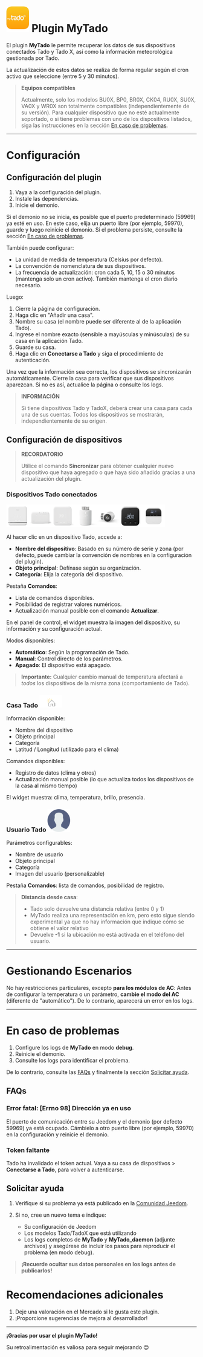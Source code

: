 # <img src="../images/MyTado_icon.png" width="60"/> Plugin MyTado

El plugin **MyTado** le permite recuperar los datos de sus dispositivos conectados Tado y Tado X, así como la información meteorológica gestionada por Tado.

La actualización de estos datos se realiza de forma regular según el cron activo que seleccione (entre 5 y 30 minutos).

> **Equipos compatibles**
>
> Actualmente, solo los modelos BU0X, BP0, BR0X, CK04, RU0X, SU0X, VA0X y WR0X son totalmente compatibles (independientemente de su versión).
> Para cualquier dispositivo que no esté actualmente soportado, o si tiene problemas con uno de los dispositivos listados, siga las instrucciones en la sección [En caso de problemas](#en-caso-de-problemas).

---

# Configuración

## Configuración del plugin

1. Vaya a la configuración del plugin.
2. Instale las dependencias.
3. Inicie el demonio.

Si el demonio no se inicia, es posible que el puerto predeterminado (59969) ya esté en uso. En este caso, elija un puerto libre (por ejemplo, 59970), guarde y luego reinicie el demonio. Si el problema persiste, consulte la sección [En caso de problemas](#en-caso-de-problemas).

También puede configurar:
- La unidad de medida de temperatura (Celsius por defecto).
- La convención de nomenclatura de sus dispositivos.
- La frecuencia de actualización: cron cada 5, 10, 15 o 30 minutos (mantenga solo un cron activo). También mantenga el cron diario necesario.

Luego:

1. Cierre la página de configuración.
2. Haga clic en "Añadir una casa".
3. Nombre su casa (el nombre puede ser diferente al de la aplicación Tado).
4. Ingrese el nombre exacto (sensible a mayúsculas y minúsculas) de su casa en la aplicación Tado.
5. Guarde su casa.
6. Haga clic en **Conectarse a Tado** y siga el procedimiento de autenticación.

Una vez que la información sea correcta, los dispositivos se sincronizarán automáticamente. Cierre la casa para verificar que sus dispositivos aparezcan. Si no es así, actualice la página o consulte los logs.

> **INFORMACIÓN**
>
> Si tiene dispositivos Tado y TadoX, deberá crear una casa para cada una de sus cuentas. Todos los dispositivos se mostrarán, independientemente de su origen.

## Configuración de dispositivos

> **RECORDATORIO**
>
> Utilice el comando **Sincronizar** para obtener cualquier nuevo dispositivo que haya agregado o que haya sido añadido gracias a una actualización del plugin.

### Dispositivos Tado conectados
<img src="../images/WR0X.png" width="60"/><img src="../images/BU0X.png" width="60"/><img src="../images/RU0X.png" width="60"/><img src="../images/VA0X.png" width="60"/><img src="../images/VA04.png" width="60"/><img src="../images/RU04.png" width="60"/><img src="../images/CK04.png" width="60"/>

Al hacer clic en un dispositivo Tado, accede a:

- **Nombre del dispositivo**: Basado en su número de serie y zona (por defecto, puede cambiar la convención de nombres en la configuración del plugin).
- **Objeto principal**: Defínase según su organización.
- **Categoría**: Elija la categoría del dispositivo.

Pestaña **Comandos**:
- Lista de comandos disponibles.
- Posibilidad de registrar valores numéricos.
- Actualización manual posible con el comando **Actualizar**.

En el panel de control, el widget muestra la imagen del dispositivo, su información y su configuración actual.

Modos disponibles:
- **Automático**: Según la programación de Tado.
- **Manual**: Control directo de los parámetros.
- **Apagado**: El dispositivo está apagado.

> **Importante:**
> Cualquier cambio manual de temperatura afectará a *todos* los dispositivos de la misma zona (comportamiento de Tado).

### Casa Tado <img src="../images/HomeEq.svg" width="60"/>

Información disponible:
- Nombre del dispositivo
- Objeto principal
- Categoría
- Latitud / Longitud (utilizado para el clima)

Comandos disponibles:
- Registro de datos (clima y otros)
- Actualización manual posible (lo que actualiza todos los dispositivos de la casa al mismo tiempo)

El widget muestra: clima, temperatura, brillo, presencia.

### Usuario Tado <img src="../images/MyTado_user.png" width="60"/>

Parámetros configurables:
- Nombre de usuario
- Objeto principal
- Categoría
- Imagen del usuario (personalizable)

Pestaña **Comandos**: lista de comandos, posibilidad de registro.

> **Distancia desde casa**:
> - Tado solo devuelve una distancia relativa (entre 0 y 1)
> - MyTado realiza una representación en km, pero esto sigue siendo experimental ya que no hay información que indique cómo se obtiene el valor relativo
> - Devuelve **-1** si la ubicación no está activada en el teléfono del usuario.

---

# Gestionando Escenarios

No hay restricciones particulares, excepto **para los módulos de AC**:
Antes de configurar la temperatura o un parámetro, **cambie el modo del AC** (diferente de "automático"). De lo contrario, aparecerá un error en los logs.

---

# En caso de problemas

1. Configure los logs de **MyTado** en modo **debug**.
2. Reinicie el demonio.
3. Consulte los logs para identificar el problema.

De lo contrario, consulte las [FAQs](#faqs) y finalmente la sección [Solicitar ayuda](#solicitar-ayuda).

## FAQs

### Error fatal: [Errno 98] Dirección ya en uso

El puerto de comunicación entre su Jeedom y el demonio (por defecto 59969) ya está ocupado. Cámbielo a otro puerto libre (por ejemplo, 59970) en la configuración y reinicie el demonio.

### Token faltante

Tado ha invalidado el token actual. Vaya a su casa de dispositivos > **Conectarse a Tado**, para volver a autenticarse.

## Solicitar ayuda

1. Verifique si su problema ya está publicado en la [Comunidad Jeedom](https://community.jeedom.com/tag/plugin-mytado).

2. Si no, cree un nuevo tema e indique:
   - Su configuración de Jeedom
   - Los modelos Tado/TadoX que está utilizando
   - Los logs completos de **MyTado** y **MyTado_daemon** (adjunte archivos) y asegúrese de incluir los pasos para reproducir el problema (en modo debug).

> **¡Recuerde ocultar sus datos personales en los logs antes de publicarlos!**

# Recomendaciones adicionales

1. Deje una valoración en el Mercado si le gusta este plugin.
2. ¡Proporcione sugerencias de mejora al desarrollador!

---

**¡Gracias por usar el plugin MyTado!**

Su retroalimentación es valiosa para seguir mejorando 😊
